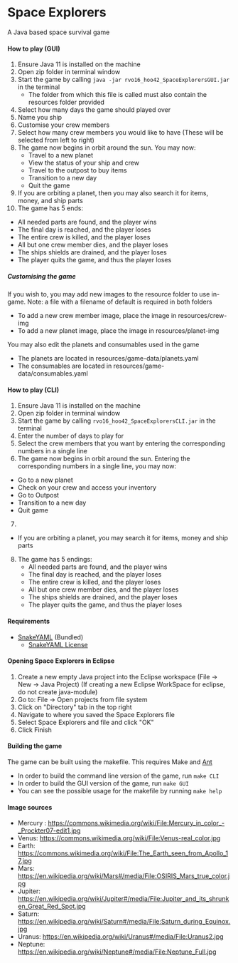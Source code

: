 # Space Explorers
A Java based space survival game

#### How to play (GUI)
1. Ensure Java 11 is installed on the machine
2. Open zip folder in terminal window
3. Start the game by calling `java -jar rvo16_hoo42_SpaceExplorersGUI.jar` in the terminal
   - The folder from which this file is called must also contain the resources folder provided
4. Select how many days the game should played over
5. Name you ship
6. Customise your crew members
7. Select how many crew members you would like to have (These will be selected from left to right)
8. The game now begins in orbit around the sun. You may now:
   - Travel to a new planet
   - View the status of your ship and crew
   - Travel to the outpost to buy items
   - Transition to a new day
   - Quit the game
9. If you are orbiting a planet, then you may also search it for items, money, and ship parts
10. The game has 5 ends:
   - All needed parts are found, and the player wins
   - The final day is reached, and the player loses
   - The entire crew is killed, and the player loses
   - All but one crew member dies, and the player loses
   - The ships shields are drained, and the player loses
   - The player quits the game, and thus the player loses

##### Customising the game
If you wish to, you may add new images to the resource folder to use in-game. Note: a file with a filename of default is required in both folders
  - To add a new crew member image, place the image in resources/crew-img
  - To add a new planet image, place the image in resources/planet-img
  
You may also edit the planets and consumables used in the game
  - The planets are located in resources/game-data/planets.yaml
  - The consumables are located in resources/game-data/consumables.yaml

#### How to play (CLI)
1. Ensure Java 11 is installed on the machine
2. Open zip folder in terminal window
3. Start the game by calling `rvo16_hoo42_SpaceExplorersCLI.jar` in the terminal
4. Enter the number of days to play for
5. Select the crew members that you want by entering the corresponding numbers in a single line
6. The game now begins in orbit around the sun. Entering the corresponding numbers in a single line, you may now:
  - Go to a new planet
  - Check on your crew and access your inventory
  - Go to Outpost
  - Transition to a new day
  - Quit game
7.
  - If you are orbiting a planet, you may search it for items, money and ship parts
8. The game has 5 endings:
   - All needed parts are found, and the player wins
   - The final day is reached, and the player loses
   - The entire crew is killed, and the player loses
   - All but one crew member dies, and the player loses
   - The ships shields are drained, and the player loses
   - The player quits the game, and thus the player loses

#### Requirements
* [SnakeYAML](https://bitbucket.org/asomov/snakeyaml)  (Bundled)
   * [SnakeYAML License](./resources/LICENSE.txt)

#### Opening Space Explorers in Eclipse
1. Create a new empty Java project into the Eclipse workspace (File -> New -> Java Project)
(If creating a new Eclipse WorkSpace for eclipse, do not create java-module)
2. Go to: File -> Open projects from file system
3. Click on "Directory" tab in the top right
4. Navigate to where you saved the Space Explorers file
5. Select Space Explorers and file and click "OK"
6. Click Finish

#### Building the game
The game can be built using the makefile. This requires Make and [Ant](https://ant.apache.org/)
- In order to build the command line version of the game, run `make CLI`
- In order to build the GUI version of the game, run `make GUI`
- You can see the possible usage for the makefile by running `make help`

   
#### Image sources
* Mercury : https://commons.wikimedia.org/wiki/File:Mercury_in_color_-_Prockter07-edit1.jpg
* Venus: https://commons.wikimedia.org/wiki/File:Venus-real_color.jpg
* Earth: https://commons.wikimedia.org/wiki/File:The_Earth_seen_from_Apollo_17.jpg
* Mars: https://en.wikipedia.org/wiki/Mars#/media/File:OSIRIS_Mars_true_color.jpg
* Jupiter: https://en.wikipedia.org/wiki/Jupiter#/media/File:Jupiter_and_its_shrunken_Great_Red_Spot.jpg
* Saturn: https://en.wikipedia.org/wiki/Saturn#/media/File:Saturn_during_Equinox.jpg
* Uranus: https://en.wikipedia.org/wiki/Uranus#/media/File:Uranus2.jpg
* Neptune: https://en.wikipedia.org/wiki/Neptune#/media/File:Neptune_Full.jpg
